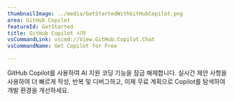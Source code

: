 ```yaml
---
thumbnailImage: ../media/GetStartedWithGitHubCopilot.png
area: GitHub Copilot
featureId: GetStarted
title: GitHub Copilot 시작
vsCommandLink: vscmd://View.GitHub.Copilot.Chat
vsCommandName: Get Copilot for Free

---
```



GitHub Copilot를 사용하여 AI 지원 코딩 기능을 잠금 해제합니다. 실시간 제안 사항을 사용하여 더 빠르게 작성, 반복 및 디버그하고, 이제 무료 계획으로 Copilot를 탐색하여 개발 환경을 개선하세요.

